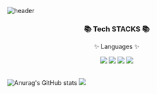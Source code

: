 ![header](https://capsule-render.vercel.app/api?type=waving&color=f8dae2&height=300&section=header&text=Hello👋%20I'm%20nanna29&fontSize=70&fontColor=ffffff)

<div align=center>
  <h3>📚 Tech STACKS 📚</h3>
  <p>✨ Languages ✨</p>
</div>
<div align=center> 
  <img src="https://img.shields.io/badge/java-007396?style=flat&logo=java&logoColor=white">
  <img src="https://img.shields.io/badge/c++-00599C?style=flat&logo=c%2B%2B&logoColor=white">
  <img src="https://img.shields.io/badge/python-3776ABstyle=flat&logo=python&logoColor=white"> 
  <img src="https://img.shields.io/badge/html5-E34F26?style=flat&logo=html5&logoColor=white">
</div>
<br>
<div>

![Anurag's GitHub stats](https://github-readme-stats.vercel.app/api?username=nanna29&show_icons=true&theme=dracula)
  <img src="https://github-readme-stats.vercel.app/api/top-langs/?username=nanna29&layout=compact">
</div>

